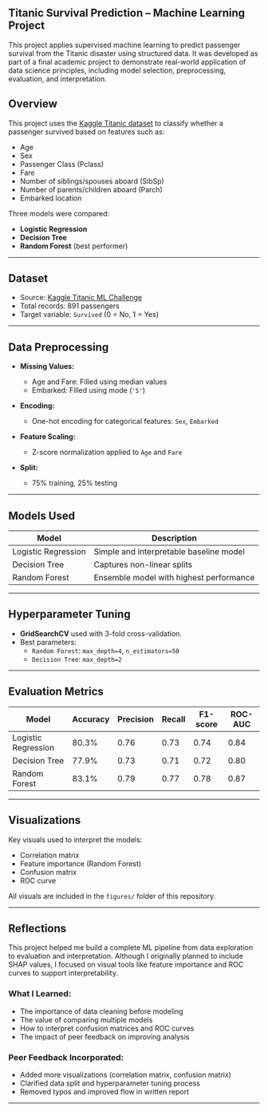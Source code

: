 ## Titanic Survival Prediction – Machine Learning Project

This project applies supervised machine learning to predict passenger survival from the Titanic disaster using structured data. It was developed as part of a final academic project to demonstrate real-world application of data science principles, including model selection, preprocessing, evaluation, and interpretation.


##  Overview

This project uses the [Kaggle Titanic dataset](https://www.kaggle.com/competitions/titanic) to classify whether a passenger survived based on features such as:
- Age
- Sex
- Passenger Class (Pclass)
- Fare
- Number of siblings/spouses aboard (SibSp)
- Number of parents/children aboard (Parch)
- Embarked location

Three models were compared:
- **Logistic Regression**
- **Decision Tree**
- **Random Forest** (best performer)

---

##  Dataset

- Source: [Kaggle Titanic ML Challenge](https://www.kaggle.com/competitions/titanic)
- Total records: 891 passengers
- Target variable: `Survived` (0 = No, 1 = Yes)

---

##  Data Preprocessing

- **Missing Values:**  
  - Age and Fare: Filled using median values  
  - Embarked: Filled using mode (`'S'`)

- **Encoding:**  
  - One-hot encoding for categorical features: `Sex`, `Embarked`

- **Feature Scaling:**  
  - Z-score normalization applied to `Age` and `Fare`

- **Split:**  
  - 75% training, 25% testing

---

##  Models Used

| Model               | Description                              |
|--------------------|------------------------------------------|
| Logistic Regression| Simple and interpretable baseline model  |
| Decision Tree       | Captures non-linear splits               |
| Random Forest       | Ensemble model with highest performance |

---

##  Hyperparameter Tuning

- **GridSearchCV** used with 3-fold cross-validation.
- Best parameters:
  - `Random Forest`: `max_depth=4`, `n_estimators=50`
  - `Decision Tree`: `max_depth=2`

---

##  Evaluation Metrics

| Model               | Accuracy | Precision | Recall | F1-score | ROC-AUC |
|--------------------|----------|-----------|--------|----------|---------|
| Logistic Regression| 80.3%    | 0.76      | 0.73   | 0.74     | 0.84    |
| Decision Tree       | 77.9%    | 0.73      | 0.71   | 0.72     | 0.80    |
| Random Forest       | 83.1%    | 0.79      | 0.77   | 0.78     | 0.87    |

---

## Visualizations

Key visuals used to interpret the models:
- Correlation matrix
- Feature importance (Random Forest)
- Confusion matrix
- ROC curve

All visuals are included in the `figures/` folder of this repository.

---

## Reflections

This project helped me build a complete ML pipeline from data exploration to evaluation and interpretation. Although I originally planned to include SHAP values, I focused on visual tools like feature importance and ROC curves to support interpretability.

###  What I Learned:
- The importance of data cleaning before modeling
- The value of comparing multiple models
- How to interpret confusion matrices and ROC curves
- The impact of peer feedback on improving analysis

### Peer Feedback Incorporated:
- Added more visualizations (correlation matrix, confusion matrix)
- Clarified data split and hyperparameter tuning process
- Removed typos and improved flow in written report

---
